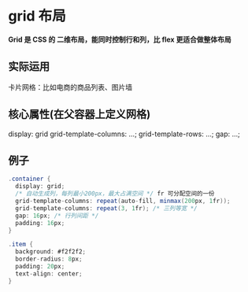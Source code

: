 # grid 布局

**Grid 是 CSS 的 二维布局，能同时控制行和列，比 flex 更适合做整体布局**

## 实际运用

卡片网格：比如电商的商品列表、图片墙

## 核心属性(在父容器上定义网格)

display: grid
grid-template-columns: ...;
grid-template-rows: ...;
gap: ...;

## 例子

```cs
.container {
  display: grid;
  /* 自动生成列，每列最小200px，最大占满空间 */ fr 可分配空间的一份
  grid-template-columns: repeat(auto-fill, minmax(200px, 1fr));
  grid-template-columns: repeat(3, 1fr); /* 三列等宽 */
  gap: 16px; /* 行列间距 */
  padding: 16px;
}

.item {
  background: #f2f2f2;
  border-radius: 8px;
  padding: 20px;
  text-align: center;
}
```